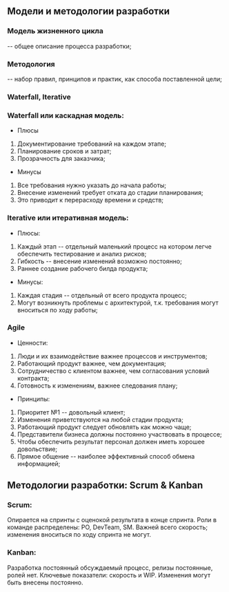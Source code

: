 ## Модели и методологии разработки

### Модель жизненного цикла
-- общее описание процесса разработки; 

### Методология
-- набор правил, принципов и практик, как способа поставленной цели;

### Waterfall, Iterative

### Waterfall или каскадная модель:

+ Плюсы
1. Документирование требований на каждом этапе;
2. Планирование сроков и затрат;
3. Прозрачность для заказчика;

+ Минусы
1. Все требования нужно указать до начала работы;
2. Внесение изменений требует отката до стадии планирования;
3. Это приводит к перерасходу времени и средств;

### Iterative или итеративная модель:

+ Плюсы:

1. Каждый этап -- отдельный маленький процесс на котором легче обеспечить тестирование и анализ рисков;
2. Гибкость -- внесение изменений возможно постоянно;
3. Раннее создание рабочего билда продукта;

+ Минусы:
1. Каждая стадия -- отдельный от всего продукта процесс;
2. Могут возникнуть проблемы с архитектурой, т.к. требования могут вноситься по ходу работы;

### Agile

+ Ценности:
1. Люди и их взаимодействие важнее процессов и инструментов;
2. Работающий продукт важнее, чем документация;
3. Сотрудничество с клиентом важнее, чем согласования условий контракта;
4. Готовность к изменениям, важнее следования плану;

+ Принципы:
1. Приоритет №1 -- довольный клиент;
2. Изменения приветствуются на любой стадии продукта;
3. Работающий продукт следует обновлять как можно чаще;
4. Представители бизнеса должны постоянно участвовать в процессе;
5. Чтобы обеспечить результат персонал должен иметь хорошее довольствие;
6. Прямое общение -- наиболее эффективный способ обмена информацией;


## Методологии разработки: Scrum & Kanban

### Scrum:
Опирается на спринты с оценокой результата в конце спринта. Роли в команде распределены: PO, DevTeam, SM.
Важней всего скорость; изменения вноситься по ходу спринта не могут.

### Kanban:
Разработка постоянный обсуждаемый процесс, релизы постоянные, ролей нет. 
Ключевые показатели: скорость и WIP. Изменения могут быть внесены постоянно.














